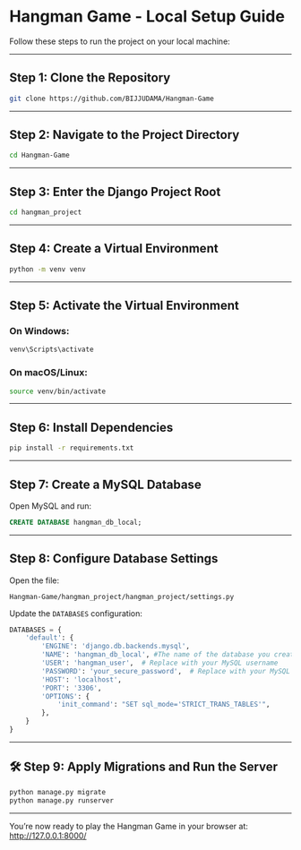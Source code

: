 # Hangman Game - Local Setup Guide

Follow these steps to run the project on your local machine:

---

## Step 1: Clone the Repository
```bash
git clone https://github.com/BIJJUDAMA/Hangman-Game
```

---

## Step 2: Navigate to the Project Directory
```bash
cd Hangman-Game
```

---

## Step 3: Enter the Django Project Root
```bash
cd hangman_project
```

---

## Step 4: Create a Virtual Environment
```bash
python -m venv venv
```

---

## Step 5: Activate the Virtual Environment

### On **Windows**:
```bash
venv\Scripts\activate
```

### On **macOS/Linux**:
```bash
source venv/bin/activate
```

---

## Step 6: Install Dependencies
```bash
pip install -r requirements.txt
```

---

## Step 7: Create a MySQL Database

Open MySQL and run:
```sql
CREATE DATABASE hangman_db_local;
```

---

## Step 8: Configure Database Settings

Open the file:
```
Hangman-Game/hangman_project/hangman_project/settings.py
```

Update the `DATABASES` configuration:
```python
DATABASES = {
    'default': {
        'ENGINE': 'django.db.backends.mysql',
        'NAME': 'hangman_db_local', #The name of the database you created
        'USER': 'hangman_user',  # Replace with your MySQL username
        'PASSWORD': 'your_secure_password',  # Replace with your MySQL password
        'HOST': 'localhost',
        'PORT': '3306',
        'OPTIONS': {
            'init_command': "SET sql_mode='STRICT_TRANS_TABLES'",
        },
    }
}
```

---

## 🛠️ Step 9: Apply Migrations and Run the Server
```bash
python manage.py migrate
python manage.py runserver
```

---

You’re now ready to play the Hangman Game in your browser at:  
http://127.0.0.1:8000/
